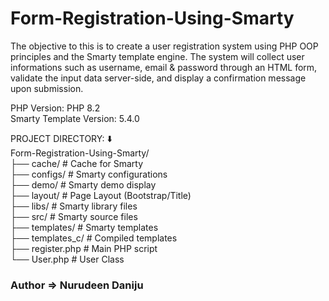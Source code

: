 # Form-Registration-Using-Smarty

The objective to this is to create a user registration system using PHP OOP principles and the Smarty template engine. The system will collect user informations such as username, email & password through an HTML form, validate the input data server-side, and display a confirmation message upon submission.

PHP Version: PHP 8.2 <br />
Smarty Template Version: 5.4.0

PROJECT DIRECTORY: ⬇️ <br />
Form-Registration-Using-Smarty/ <br />
  ├── cache/           # Cache for Smarty <br />
  ├── configs/         # Smarty configurations <br />
  ├── demo/            # Smarty demo display <br />
  ├── layout/          # Page Layout (Bootstrap/Title) <br />
  ├── libs/            # Smarty library files <br />
  ├── src/             # Smarty source files <br />
  ├── templates/       # Smarty templates <br />
  ├── templates_c/     # Compiled templates <br />
  ├── register.php     # Main PHP script <br />
  └── User.php         # User Class <br />



### Author => Nurudeen Daniju